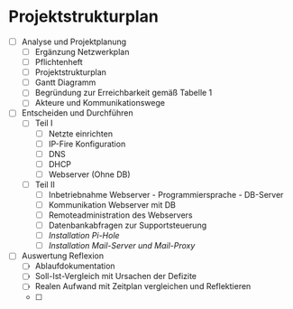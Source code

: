 # Projektstrukturplan
- [ ] Analyse und Projektplanung
    - [ ] Ergänzung Netzwerkplan
    - [ ] Pflichtenheft
    - [ ] Projektstrukturplan
    - [ ] Gantt Diagramm
    - [ ] Begründung zur Erreichbarkeit gemäß Tabelle 1
    - [ ] Akteure und Kommunikationswege
- [ ] Entscheiden und Durchführen
    - [ ] Teil I
        - [ ] Netzte einrichten
        - [ ] IP-Fire Konfiguration
        - [ ] DNS
        - [ ] DHCP
        - [ ] Webserver (Ohne DB)
    - [ ] Teil II
        - [ ] Inbetriebnahme Webserver - Programmiersprache - DB-Server
        - [ ] Kommunikation Webserver mit DB
        - [ ] Remoteadministration des Webservers
        - [ ] Datenbankabfragen zur Supportsteuerung
        - [ ] *Installation Pi-Hole*
        - [ ] *Installation Mail-Server und Mail-Proxy*
- [ ] Auswertung Reflexion
    - [ ] Ablaufdokumentation
    - [ ] Soll-Ist-Vergleich mit Ursachen der Defizite
    - [ ] Realen Aufwand mit Zeitplan vergleichen und Reflektieren
    - [ ] 
